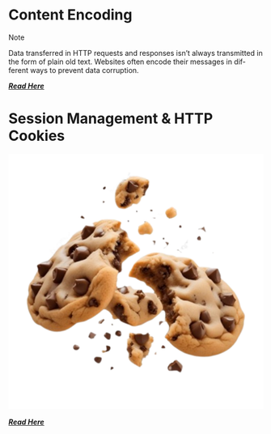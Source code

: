 
# Content Encoding

> [!Note] 
> Data transferred in HTTP requests and responses isn’t always transmitted
in the form of plain old text. Websites often encode their messages in dif-
ferent ways to prevent data corruption. 

***[Read Here](Content_Encoding.md)***



# Session Management & HTTP Cookies
![Cookies](../../../photos/Categories/Web%20Basics/Web%20Basics%201/Cookies.png)

[***Read Here***](Session_Management_and_HTTP_Cookies.md)
